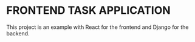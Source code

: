 # FRONTEND TASK APPLICATION

This project is an example with React for the frontend and Django for the backend.
